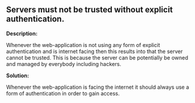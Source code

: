 
Servers must not be trusted without explicit authentication.
-------

**Description:**

Whenever the web-application is not using any form of explicit authentication and is 
internet facing then this results into that the server cannot be trusted. 
This is because the server can be potentially be owned and managed by everybody 
including hackers.


**Solution:**

Whenever the web-application is facing the internet it should always use a form of 
authentication in order to gain access.

	